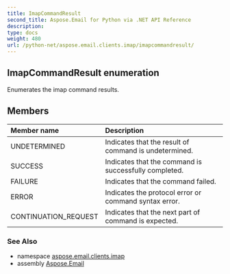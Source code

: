 ```yaml
---
title: ImapCommandResult
second_title: Aspose.Email for Python via .NET API Reference
description: 
type: docs
weight: 480
url: /python-net/aspose.email.clients.imap/imapcommandresult/
---
```


## ImapCommandResult enumeration

Enumerates the imap command results.

## Members
| Member name | Description |
| :- | :- |
|UNDETERMINED|Indicates that the result of command is undetermined.|
|SUCCESS|Indicates that the command is successfully completed.|
|FAILURE|Indicates that the command failed.|
|ERROR|Indicates the protocol error or command syntax error.|
|CONTINUATION_REQUEST|Indicates that the next part of command is expected.|

### See Also

* namespace [aspose.email.clients.imap](/email/python-net/aspose.email.clients.imap/)
* assembly [Aspose.Email](/email/python-net/)

